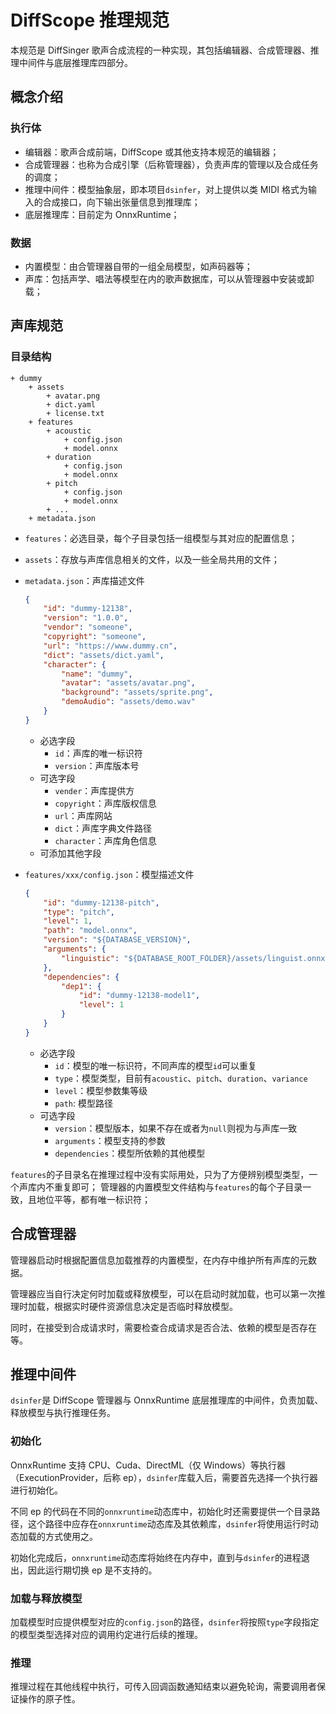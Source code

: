 # DiffScope 推理规范

本规范是 DiffSinger 歌声合成流程的一种实现，其包括编辑器、合成管理器、推理中间件与底层推理库四部分。

## 概念介绍

### 执行体

+ 编辑器：歌声合成前端，DiffScope 或其他支持本规范的编辑器；
+ 合成管理器：也称为合成引擎（后称管理器），负责声库的管理以及合成任务的调度；
+ 推理中间件：模型抽象层，即本项目`dsinfer`，对上提供以类 MIDI 格式为输入的合成接口，向下输出张量信息到推理库；
+ 底层推理库：目前定为 OnnxRuntime；

### 数据

+ 内置模型：由合管理器自带的一组全局模型，如声码器等；
+ 声库：包括声学、唱法等模型在内的歌声数据库，可以从管理器中安装或卸载；

## 声库规范

### 目录结构

```
+ dummy
    + assets
        + avatar.png
        + dict.yaml
        + license.txt
    + features
        + acoustic
            + config.json
            + model.onnx
        + duration
            + config.json
            + model.onnx
        + pitch
            + config.json
            + model.onnx
        + ...
    + metadata.json
```

+ `features`：必选目录，每个子目录包括一组模型与其对应的配置信息；
+ `assets`：存放与声库信息相关的文件，以及一些全局共用的文件；
+ `metadata.json`：声库描述文件
    ```json
    {
        "id": "dummy-12138",
        "version": "1.0.0",
        "vendor": "someone",
        "copyright": "someone",
        "url": "https://www.dummy.cn",
        "dict": "assets/dict.yaml",
        "character": {
            "name": "dummy",
            "avatar": "assets/avatar.png",
            "background": "assets/sprite.png",
            "demoAudio": "assets/demo.wav"
        }
    }
    ```
    + 必选字段
        + `id`：声库的唯一标识符
        + `version`：声库版本号
    + 可选字段
        + `vender`：声库提供方
        + `copyright`：声库版权信息
        + `url`：声库网站
        + `dict`：声库字典文件路径
        + `character`：声库角色信息
    + 可添加其他字段

+ `features/xxx/config.json`：模型描述文件
    ```json
    {
        "id": "dummy-12138-pitch",
        "type": "pitch",
        "level": 1,
        "path": "model.onnx",
        "version": "${DATABASE_VERSION}",
        "arguments": {
            "linguistic": "${DATABASE_ROOT_FOLDER}/assets/linguist.onnx"
        },
        "dependencies": {
            "dep1": {
                "id": "dummy-12138-model1",
                "level": 1
            }
        }
    }
    ```
    + 必选字段
        + `id`：模型的唯一标识符，不同声库的模型`id`可以重复
        + `type`：模型类型，目前有`acoustic`、`pitch`、`duration`、`variance`
        + `level`：模型参数集等级
        + `path`: 模型路径
    + 可选字段
        + `version`：模型版本，如果不存在或者为`null`则视为与声库一致
        + `arguments`：模型支持的参数
        + `dependencies`：模型所依赖的其他模型


`features`的子目录名在推理过程中没有实际用处，只为了方便辨别模型类型，一个声库内不重复即可；
管理器的内置模型文件结构与`features`的每个子目录一致，且地位平等，都有唯一标识符；

## 合成管理器

管理器启动时根据配置信息加载推荐的内置模型，在内存中维护所有声库的元数据。

管理器应当自行决定何时加载或释放模型，可以在启动时就加载，也可以第一次推理时加载，根据实时硬件资源信息决定是否临时释放模型。

同时，在接受到合成请求时，需要检查合成请求是否合法、依赖的模型是否存在等。


## 推理中间件

`dsinfer`是 DiffScope 管理器与 OnnxRuntime 底层推理库的中间件，负责加载、释放模型与执行推理任务。

### 初始化

OnnxRuntime 支持 CPU、Cuda、DirectML（仅 Windows）等执行器（ExecutionProvider，后称 ep），`dsinfer`库载入后，需要首先选择一个执行器进行初始化。

不同 ep 的代码在不同的`onnxruntime`动态库中，初始化时还需要提供一个目录路径，这个路径中应存在`onnxruntime`动态库及其依赖库，`dsinfer`将使用运行时动态加载的方式使用之。

初始化完成后，`onnxruntime`动态库将始终在内存中，直到与`dsinfer`的进程退出，因此运行期切换 ep 是不支持的。

### 加载与释放模型

加载模型时应提供模型对应的`config.json`的路径，`dsinfer`将按照`type`字段指定的模型类型选择对应的调用约定进行后续的推理。

### 推理

推理过程在其他线程中执行，可传入回调函数通知结束以避免轮询，需要调用者保证操作的原子性。
